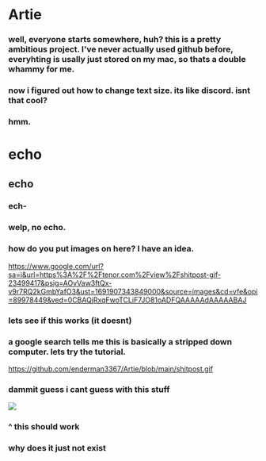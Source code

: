 # Artie

### well, everyone starts somewhere, huh? this is a pretty ambitious project. I've never actually used github before, everyhting is usally just stored on my mac, so thats a double whammy for me.
### now i figured out how to change text size. its like discord. isnt that cool?
### hmm.

# echo
## echo
### ech-
### welp, no echo.
### how do you put images on here? I have an idea.

https://www.google.com/url?sa=i&url=https%3A%2F%2Ftenor.com%2Fview%2Fshitpost-gif-23499417&psig=AOvVaw3ftQx-v9r7RQ2kGmbYafO3&ust=1691907343849000&source=images&cd=vfe&opi=89978449&ved=0CBAQjRxqFwoTCLiF7JO81oADFQAAAAAdAAAAABAJ

### lets see if this works (it doesnt)
### a google search tells me this is basically a stripped down computer. lets try the tutorial.

https://github.com/enderman3367/Artie/blob/main/shitpost.gif

### dammit guess i cant guess with this stuff

![]([https://github.com/enderman3367/Artie/blob/main/shitpost.gif)

### ^ this should work 

### why does it just not exist
